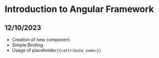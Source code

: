 # Introduction to Angular Framework

## 12/10/2023

- Creation of new component
- Simple Binding
- Usage of placeholder`{{<attribute_name>}}`

